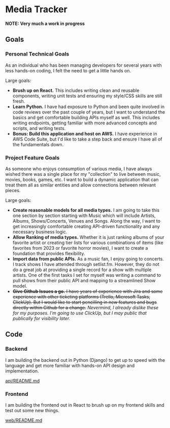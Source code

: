 # Media Tracker

**NOTE: Very much a work in progress**

## Goals

### Personal Technical Goals

As an individual who has been managing developers for several years with less hands-on coding, I felt the need to get a little hands on.

Large goals:

- **Brush up on React.** This includes writing clean and reusable components, writing unit tests and ensuring my style/CSS skills are still fresh.
- **Learn Python.** I have had exposure to Python and been quite involved in code reviews over the past couple of years, but I want to understand the basics and get comfortable building APIs myself as well. This includes writing endpoints, getting familiar with more advanced concepts and scripts, and writing tests.
- **Bonus: Build this application and host on AWS.** I have experience in AWS Code Suite, but I'd like to take a step back and ensure I have all of the fundamentals down.

### Project Feature Goals

As someone who enjoys consumption of various media, I have always wished there was a single place for my "collection" to live between music, movies, books, games, etc. I want to build a dynamic application that can treat them all as similar entities and allow connections between relevant pieces.

Large goals:

- **Create reasonable models for all media types.** I am going to take this one section by section starting with Music which will include Artists, Albums, Shows/Concerts, Venues and Songs. Along the way, I want to get increasingly comfortable creating API-driven functionality and any necessary business logic.
- **Allow Ranking of media types.** Whether it is just ranking albums of your favorite artist or creating tier lists for various combinations of items (like favorites from 2023 or favorite horror movies), I want to create a foundation that provides flexibility.
- **Import data from public APIs.** As a music fan, I enjoy going to concerts. I track shows I have attended through setlist.fm. However, they do not do a great job at providing a single record for a show with multiple artists. One of the first tasks I set for myself was writing a command to pull shows from their public API and mapping to a streamlined Show model.
- ~~**Give Github Issues a go.** I have years of experience with Jira and some experience with other ticketing platforms (Trello, Microsoft Tasks, ClickUp). But I would like to start pencilling in new features and bugs directly within Github for a change.~~ _Nevermind, I already dislike these for my purposes. I'm going to use ClickUp, but I may public that publically for visibility later._

## Code

### Backend

I am building the backend out in Python (Django) to get up to speed with the language and get more familiar with hands-on API design and implementation.

[api/README.md](api/README.md)

### Frontend

I am building the frontend out in React to brush up on my frontend skills and test out some new things.

[web/README.md](web/README.md)

